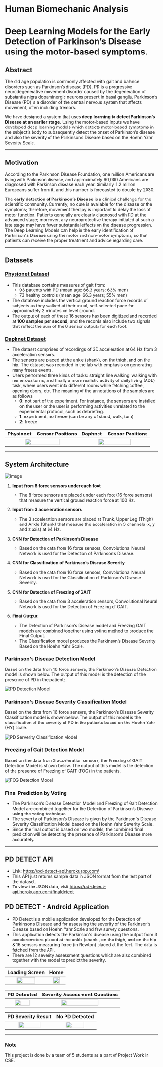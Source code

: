 # Human Biomechanic Analysis
# Deep Learning Models for the Early Detection of Parkinson’s Disease using the motor-based symptoms.

## Abstract
The old age population is commonly affected with gait and balance disorders such as Parkinson’s disease (PD). PD is a progressive neurodegenerative movement disorder caused by the degeneration of substantia nigra dopaminergic neurons present in basal ganglia. Parkinson’s Disease (PD) is a disorder of the central nervous system that affects movement, often including tremors. 

We have designed a system that uses **deep learning to detect Parkinson’s Disease at an earlier stage**. Using the motor-based inputs we have developed deep learning models which detects motor-based symptoms in the subject’s body to subsequently detect the onset of Parkinson’s disease and also the severity of the Parkinson’s Disease based on the Hoehn Yahr Severity Scale.

---

## Motivation
According to the Parkinson Disease Foundation, one million Americans are living with Parkinson disease, and approximately 60,000 Americans are diagnosed with Parkinson disease each year. Similarly, 1.2 million Europeans suffer from it, and this number is forecasted to double by 2030.

The **early detection of Parkinson’s Disease** is a clinical challenge for the scientific community. Currently, no cure is available for the disease or the symptoms; therefore, movement therapy is important to delay the loss of motor function. Patients generally are clearly diagnosed with PD at the advanced stage; moreover, any neuroprotective therapy initiated at such a late stage may have fewer substantial effects on the disease progression. The Deep Learning Models can help in the early identification of Parkinson's Disease using the motor and non-motor symptoms, so that patients can receive the proper treatment and advice regarding care.

---

## Datasets
### [**Physionet Dataset**](https://physionet.org/content/gaitpdb/1.0.0/)
  - This database contains measures of gait from: 
    -	93 patients with PD (mean age: 66.3 years; 63% men)
    -	73 healthy controls (mean age: 66.3 years; 55% men)
  -	The database includes the vertical ground reaction force records of subjects as they walked at their usual, self-selected pace for approximately 2 minutes on level ground.
  -	The output of each of these 16 sensors has been digitized and recorded at **100 samples per second**, and the records also include two signals that reflect the sum of the 8 sensor outputs for each foot. 


### [**Daphnet Dataset**](https://archive.ics.uci.edu/ml/datasets/Daphnet+Freezing+of+Gait)
  - The dataset comprises of recordings of 3D acceleration at 64 Hz from 3 acceleration sensors. 
  - The sensors are placed at the ankle (shank), on the thigh, and on the hip. The dataset was recorded in the lab with emphasis on generating many freeze events. 
  - Users performed three kinds of tasks: straight line walking, walking with numerous turns, and finally a more realistic activity of daily living (ADL) task, where users went into different rooms while fetching coffee, opening doors, etc. The meaning of the annotations of the samples are as follows:
    -	**0**: not part of the experiment. For instance, the sensors are installed on the user or the user is performing activities unrelated to the experimental protocol, such as debriefing.
    - **1**: experiment, no freeze (can be any of stand, walk, turn)
    - **2**: freeze

Physionet - Sensor Positions         |  Daphnet - Sensor Positions
:-------------------------:|:-------------------------:
<img src="https://user-images.githubusercontent.com/53406309/154796873-dace410a-3350-4177-9134-97871521e2de.png" width="70%"> | <img src="https://user-images.githubusercontent.com/53406309/154796892-aa350d45-9b3a-47ef-bb8b-5e7245087b17.png" width="70%">
---

## System Architecture
![image](https://user-images.githubusercontent.com/53406309/154796525-48cda3ab-e596-475f-8bd5-569ec2f44841.png)

1. **Input from 8 force sensors under each foot**
    - The 8 force sensors are placed under each foot (16 force sensors) that measure the vertical ground reaction force at 100 Hz.

1.	**Input from 3 acceleration sensors**
    - The 3 acceleration sensors are placed at Trunk, Upper Leg (Thigh) and Ankle (Shank) that measure the acceleration in 3 channels (x, y and z axis) at 64 Hz.

1.	**CNN for Detection of Parkinson’s Disease**
    - Based on the data from 16 force sensors, Convolutional Neural Network is used for the Detection of Parkinson’s Disease.

1.	**CNN for Classification of Parkinson’s Disease Severity**
    - Based on the data from 16 force sensors, Convolutional Neural Network is used for the Classification of Parkinson’s Disease Severity.

1.	**CNN for Detection of Freezing of GAIT**
    - Based on the data from 3 acceleration sensors, Convolutional Neural Network is used for the Detection of Freezing of GAIT.

1.	**Final Output**
    - The Detection of Parkinson’s Disease model and Freezing GAIT models are combined together using voting method to produce the Final Output. 
    - The Classification model produces the Parkinson’s Disease Severity Based on the Hoehn Yahr Scale.


### Parkinson's Disease Detection Model
Based on the data from 16 force sensors, the Parkinson’s Disease Detection model is shown below. The output of this model is the detection of the presence of PD in the patients.

![PD Detection Model](https://user-images.githubusercontent.com/53406309/154798470-27f92033-a713-44c5-b55b-c51190ea5c19.png)

### Parkinson's Disease Severity Classification Model
Based on the data from 16 force sensors, the Parkinson’s Disease Severity Classification model is shown below. The output of this model is the classification of the severity of PD in the patients based on the Hoehn Yahr (HY) scale.

![PD Serverity Classification Model](https://user-images.githubusercontent.com/53406309/154798491-00ad630a-2a75-440b-a8b2-f51d9910b109.png)

### Freezing of Gait Detection Model
Based on the data from 3 acceleration sensors, the Freezing of GAIT Detection Model is shown below. The output of this model is the detection of the presence of Freezing of GAIT (FOG) in the patients.

![FOG Detection Model](https://user-images.githubusercontent.com/53406309/154798532-0e28ba5f-2b79-44cb-aa6a-70933e07b650.png)

### Final Prediction by Voting
- The Parkinson’s Disease Detection Model and Freezing of Gait Detection Model are combined together for the Detection of Parkinson’s Disease using the voting technique. 
- The severity of Parkinson's Disease is given by the Parkinson's Disease Severity Classification Model based on the Hoehn Yahr Severity Scale.
- Since the final output is based on two models, the combined final prediction will be detecting the presence of Parkinson’s Disease more accurately.

---

## PD DETECT API
- Link: https://pd-detect-api.herokuapp.com/
- This API just returns sample data in JSON format from the test part of the dataset.
- To view the JSON data, visit https://pd-detect-api.herokuapp.com/finaldetect

## PD DETECT - Android Application
- PD Detect is a mobile application developed for the Detection of Parkinson’s Disease and for assessing the severity of the Parkinson’s Disease based on Hoehn Yahr Scale and few survey questions. 
- This application detects the Parkinson's disease using the output from 3 accelerometers placed at the ankle (shank), on the thigh, and on the hip & 16 sensors measuring force (in Newton) placed at the feet. The data is fetched from the API.
- There are 12 severity assessment questions which are also combined together with the model to predict the severity.

Loading Screen         |  Home 
:-------------------------:|:-------------------------:
<img src="https://user-images.githubusercontent.com/53406309/154800026-55210992-51a9-4ef1-afaa-6eeb3b864a3c.png" width="70%"> | <img src="https://user-images.githubusercontent.com/53406309/154800029-679c3980-3351-4461-bc60-f63a5edd68d5.png" width="70%">

PD Detected        |  Severity Assessment Questions
:-------------------------:|:-------------------------:
<img src="https://user-images.githubusercontent.com/53406309/154800051-16a49ffc-2251-4f1f-ac7f-297d4a3202a8.png" width="70%"> | <img src="https://user-images.githubusercontent.com/53406309/154800053-5002694a-c7fc-4139-ba25-dae1e8514022.png" width="70%">

PD Severity Result       |  No PD Detected
:-------------------------:|:-------------------------:
<img src="https://user-images.githubusercontent.com/53406309/154800108-2a168551-86b8-4b76-b17a-d337b99bdb08.png" width="70%"> | <img src="https://user-images.githubusercontent.com/53406309/154800107-c0dc30d3-fe28-4559-ba32-aeca0fa87b5e.png" width="70%">

---

### Note
This project is done by a team of 5 students as a part of Project Work in CSE.
